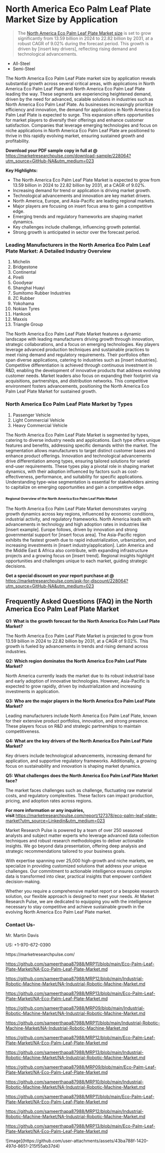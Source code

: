 <h1>North America Eco Palm Leaf Plate Market&nbsp;Size by Application</h1><blockquote><p>The <a href="https://marketresearchpulse.com/download-sample/228064?utm_source=GitHub-NA&amp;utm_medium=023">North America Eco Palm Leaf Plate Market size</a> is set to grow significantly from 13.59 billion in 2024 to 22.82 billion by 2031, at a robust CAGR of 9.02% during the forecast period. This growth is driven by [insert key drivers], reflecting rising demand and technological advancements.</p></blockquote><ul><li>All-Steel <li> Semi-Steel</li></ul><p>The North America Eco Palm Leaf Plate market size by application reveals substantial growth across several critical areas, with applications in North America Eco Palm Leaf Plate and North America Eco Palm Leaf Plate leading the way. These segments are experiencing heightened demand, driven by the need for advanced, scalable solutions in industries such as North America Eco Palm Leaf Plate. As businesses increasingly prioritize efficiency and innovation, the demand for applications in North America Eco Palm Leaf Plate is expected to surge. This expansion offers opportunities for market players to diversify their offerings and enhance customer satisfaction. Companies that leverage emerging technologies and focus on niche applications in North America Eco Palm Leaf Plate are positioned to thrive in this rapidly evolving market, ensuring sustained growth and profitability.</p><p><strong>Download your PDF sample copy in full at @ </strong><a href="https://marketresearchpulse.com/download-sample/228064?utm_source=GitHub-NA&amp;utm_medium=023">https://marketresearchpulse.com/download-sample/228064?utm_source=GitHub-NA&amp;utm_medium=023</a></p><p><strong>Key Highlights: </strong></p><ul><li>The North America Eco Palm Leaf Plate Market is expected to grow from 13.59 billion in 2024 to 22.82 billion by 2031, at a CAGR of 9.02%.</li><li>Increasing demand for trend or application is driving market growth.</li><li>Technological advancements and innovation are key market drivers.</li><li>North America, Europe, and Asia-Pacific are leading regional markets.</li><li>Major players are focusing on insert focus area to gain a competitive edge.</li><li>Emerging trends and regulatory frameworks are shaping market dynamics.</li><li>Key challenges include challenge, influencing growth potential.</li><li>Strong growth is anticipated in sector over the forecast period.</li></ul><h3>Leading Manufacturers in the North America Eco Palm Leaf Plate Market: A Detailed Industry Overview</h3><ol><li>Michelin</li><li>Bridgestone</li><li>Continental</li><li>Pirelli</li><li>Goodyear</li><li>Shanghai Huayi</li><li>Sumitomo Rubber Industries</li><li>ZC Rubber</li><li>Yokohama</li><li>Nokian Tyres</li><li>Hankook</li><li>Maxxis</li><li>Triangle Group</li></ol><div class="flex max-w-full flex-col flex-grow"><div class="min-h-8 text-message flex w-full flex-col items-end gap-2 whitespace-normal break-words [.text-message+&amp;]:mt-5" dir="auto" data-message-author-role="assistant" data-message-id="fd8432e4-4910-450d-b182-61b7bfb0a01f" data-message-model-slug="gpt-4o"><div class="flex w-full flex-col gap-1 empty:hidden first:pt-[3px]"><div class="markdown prose w-full break-words dark:prose-invert light"><p>The North America Eco Palm Leaf Plate Market features a dynamic landscape with leading manufacturers driving growth through innovation, strategic collaborations, and a focus on emerging technologies. Key players leverage advanced production techniques and sustainable practices to meet rising demand and regulatory requirements. Their portfolios often span diverse applications, catering to industries such as [insert industries]. Competitive differentiation is achieved through continuous investment in R&amp;D, enabling the development of innovative products that address evolving customer needs. Market leaders also focus on expanding their footprint via acquisitions, partnerships, and distribution networks. This competitive environment fosters advancements, positioning the North America Eco Palm Leaf Plate Market for sustained growth.</p></div></div></div></div><h3>North America Eco Palm Leaf Plate Market by Types</h3><ol><li>Passenger Vehicle <li> Light Commercial Vehicle <li> Heavy Commercial Vehicle</li></ol><div class="flex max-w-full flex-col flex-grow"><div class="min-h-8 text-message flex w-full flex-col items-end gap-2 whitespace-normal break-words [.text-message+&amp;]:mt-5" dir="auto" data-message-author-role="assistant" data-message-id="084470be-0bb7-4664-bddf-5156b4f41249" data-message-model-slug="gpt-4o-mini"><div class="flex w-full flex-col gap-1 empty:hidden first:pt-[3px]"><div class="markdown prose w-full break-words dark:prose-invert light"><p>The North America Eco Palm Leaf Plate Market is segmented by types, catering to diverse industry needs and applications. Each type offers unique features and benefits, addressing specific demands within the market. The segmentation allows manufacturers to target distinct customer bases and enhance product offerings. Innovation and technological advancements drive differentiation among types, ensuring tailored solutions for varied end-user requirements. These types play a pivotal role in shaping market dynamics, with their adoption influenced by factors such as cost-effectiveness, performance, and suitability for specific applications. Understanding type-wise segmentation is essential for stakeholders aiming to capitalize on emerging opportunities and gain a competitive edge.</p></div></div></div></div><h3><span style="font-size: 11px;">Regional Overview of the North America Eco Palm Leaf Plate Market</span></h3><div class="flex max-w-full flex-col flex-grow"><div class="min-h-8 text-message flex w-full flex-col items-end gap-2 whitespace-normal break-words [.text-message+&amp;]:mt-5" dir="auto" data-message-author-role="assistant" data-message-id="e9038762-ce64-4e30-91c9-9bd413514231" data-message-model-slug="gpt-4o-mini"><div class="flex w-full flex-col gap-1 empty:hidden first:pt-[3px]"><div class="markdown prose w-full break-words dark:prose-invert light"><p>The North America Eco Palm Leaf Plate Market demonstrates varying growth dynamics across key regions, influenced by economic conditions, industrial activity, and regulatory frameworks. North America leads with advancements in technology and high adoption rates in industries like [insert example]. Europe follows, driven by innovation and strong governmental support for [insert focus area]. The Asia-Pacific region exhibits the fastest growth due to rapid industrialization, urbanization, and increasing investments in [insert industry/application]. Latin America and the Middle East &amp; Africa also contribute, with expanding infrastructure projects and a growing focus on [insert trend]. Regional insights highlight opportunities and challenges unique to each market, guiding strategic decisions.</p></div></div></div></div><p><strong>Get a special discount on your report purchase at @ </strong><a href="https://marketresearchpulse.com/ask-for-discount/228064?utm_source=GitHub-NA&amp;utm_medium=023">https://marketresearchpulse.com/ask-for-discount/228064?utm_source=GitHub-NA&amp;utm_medium=023</a></p><h2>Frequently Asked Questions (FAQ) in the North America Eco Palm Leaf Plate Market</h2><p><strong>Q1: What is the growth forecast for the North America Eco Palm Leaf Plate Market?</strong></p><p>The North America Eco Palm Leaf Plate Market is projected to grow from 13.59 billion in 2024 to 22.82 billion by 2031, at a CAGR of 9.02%. This growth is fueled by advancements in trends and rising demand across industries.</p><p><strong>Q2: Which region dominates the North America Eco Palm Leaf Plate Market?</strong></p><p>North America currently leads the market due to its robust industrial base and early adoption of innovative technologies. However, Asia-Pacific is expected to grow rapidly, driven by industrialization and increasing investments in application.</p><p><strong>Q3: Who are the major players in the North America Eco Palm Leaf Plate Market?</strong></p><p>Leading manufacturers include North America Eco Palm Leaf Plate, known for their extensive product portfolios, innovation, and strong presence. These players focus on R&amp;D and strategic partnerships to maintain competitiveness.</p><p><strong>Q4: What are the key drivers of the North America Eco Palm Leaf Plate Market?</strong></p><p>Key drivers include technological advancements, increasing demand for application, and supportive regulatory frameworks. Additionally, a growing focus on sustainability and innovation is shaping market dynamics.</p><p><strong>Q5: What challenges does the North America Eco Palm Leaf Plate Market face?</strong></p><p>The market faces challenges such as challenge, fluctuating raw material costs, and regulatory complexities. These factors can impact production, pricing, and adoption rates across regions.</p><p><strong>For more information or any inquiries, visit&nbsp;</strong><a href="https://marketresearchpulse.com/report/127378/eco-palm-leaf-plate-market?utm_source=Linkedin&utm_medium=023">https://marketresearchpulse.com/report/127378/eco-palm-leaf-plate-market?utm_source=Linkedin&utm_medium=023</a></p><p>Market Research Pulse is powered by a team of over 250 seasoned analysts and subject matter experts who leverage advanced data collection techniques and robust research methodologies to deliver actionable insights. We go beyond data presentation, offering deep analysis and strategic recommendations tailored to your business goals.</p><p>With expertise spanning over 25,000 high-growth and niche markets, we specialize in providing customized solutions that address your unique challenges. Our commitment to actionable intelligence ensures complex data is transformed into clear, practical insights that empower confident decision-making.</p><p>Whether you require a comprehensive market report or a bespoke research solution, our flexible approach is designed to meet your needs. At Market Research Pulse, we are dedicated to equipping you with the intelligence necessary to stay competitive and achieve sustainable growth in the evolving North America Eco Palm Leaf Plate market.</p><h3><strong>Contact Us-</strong></h3><p>Mr. Martin Davis</p><p>US: +1-970-672-0390</p><p>https://marketresearchpulse.com/</p><p><a href="https://github.com/sameerthapa87988/MRP11/blob/main/Eco-Palm-Leaf-Plate-Market/NA-Eco-Palm-Leaf-Plate-Market.md">https://github.com/sameerthapa87988/MRP11/blob/main/Eco-Palm-Leaf-Plate-Market/NA-Eco-Palm-Leaf-Plate-Market.md</a></p><p><a href="https://github.com/sameerthapa87988/MRP12/blob/main/Industrial-Robotic-Machine-Market/NA-Industrial-Robotic-Machine-Market.md">https://github.com/sameerthapa87988/MRP12/blob/main/Industrial-Robotic-Machine-Market/NA-Industrial-Robotic-Machine-Market.md</a></p><p><a href="https://github.com/sameerthapa87988/MRP13/blob/main/Eco-Palm-Leaf-Plate-Market/NA-Eco-Palm-Leaf-Plate-Market.md">https://github.com/sameerthapa87988/MRP13/blob/main/Eco-Palm-Leaf-Plate-Market/NA-Eco-Palm-Leaf-Plate-Market.md</a></p><p><a href="https://github.com/sameerthapa87988/MRP09/blob/main/Industrial-Robotic-Machine-Market/NA-Industrial-Robotic-Machine-Market.md">https://github.com/sameerthapa87988/MRP09/blob/main/Industrial-Robotic-Machine-Market/NA-Industrial-Robotic-Machine-Market.md</a></p><p><a href="https://github.com/sameerthapa87988/MRP11/blob/main/Industrial-Robotic-Machine-Market/NA-Industrial-Robotic-Machine-Market.md">https://github.com/sameerthapa87988/MRP11/blob/main/Industrial-Robotic-Machine-Market/NA-Industrial-Robotic-Machine-Market.md</a></p><p><a href="https://github.com/sameerthapa87988/MRP12/blob/main/Eco-Palm-Leaf-Plate-Market/NA-Eco-Palm-Leaf-Plate-Market.md">https://github.com/sameerthapa87988/MRP12/blob/main/Eco-Palm-Leaf-Plate-Market/NA-Eco-Palm-Leaf-Plate-Market.md</a></p><p><a href="https://github.com/sameerthapa87988/MRP13/blob/main/Industrial-Robotic-Machine-Market/NA-Industrial-Robotic-Machine-Market.md">https://github.com/sameerthapa87988/MRP13/blob/main/Industrial-Robotic-Machine-Market/NA-Industrial-Robotic-Machine-Market.md</a></p><p><a href="https://github.com/sameerthapa87988/MRP09/blob/main/Eco-Palm-Leaf-Plate-Market/NA-Eco-Palm-Leaf-Plate-Market.md">https://github.com/sameerthapa87988/MRP09/blob/main/Eco-Palm-Leaf-Plate-Market/NA-Eco-Palm-Leaf-Plate-Market.md</a></p><p><a href="https://github.com/sameerthapa87988/MRP10/blob/main/Industrial-Robotic-Machine-Market/NA-Industrial-Robotic-Machine-Market.md">https://github.com/sameerthapa87988/MRP10/blob/main/Industrial-Robotic-Machine-Market/NA-Industrial-Robotic-Machine-Market.md</a></p><p><a href="https://github.com/sameerthapa87988/MRP11/blob/main/Eco-Palm-Leaf-Plate-Market/NA-Eco-Palm-Leaf-Plate-Market.md">https://github.com/sameerthapa87988/MRP11/blob/main/Eco-Palm-Leaf-Plate-Market/NA-Eco-Palm-Leaf-Plate-Market.md</a></p><p><a href="https://github.com/sameerthapa87988/MRP12/blob/main/Industrial-Robotic-Machine-Market/NA-Industrial-Robotic-Machine-Market.md">https://github.com/sameerthapa87988/MRP12/blob/main/Industrial-Robotic-Machine-Market/NA-Industrial-Robotic-Machine-Market.md</a></p><p><a href="https://github.com/sameerthapa87988/MRP13/blob/main/Eco-Palm-Leaf-Plate-Market/NA-Eco-Palm-Leaf-Plate-Market.md">https://github.com/sameerthapa87988/MRP13/blob/main/Eco-Palm-Leaf-Plate-Market/NA-Eco-Palm-Leaf-Plate-Market.md</a></p>
![image](https://github.com/user-attachments/assets/43ba788f-1420-497d-8651-215f55ab37d4)
